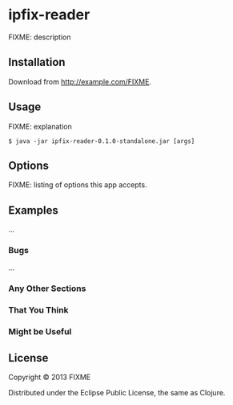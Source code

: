 # ipfix-reader

FIXME: description

## Installation

Download from http://example.com/FIXME.

## Usage

FIXME: explanation

    $ java -jar ipfix-reader-0.1.0-standalone.jar [args]

## Options

FIXME: listing of options this app accepts.

## Examples

...

### Bugs

...

### Any Other Sections
### That You Think
### Might be Useful

## License

Copyright © 2013 FIXME

Distributed under the Eclipse Public License, the same as Clojure.
